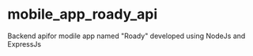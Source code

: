 # mobile_app_roady_api
Backend apifor  modile app named "Roady" developed using NodeJs and ExpressJs
